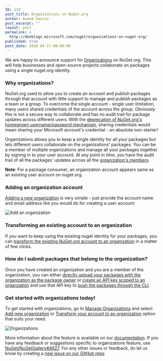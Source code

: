 ```yaml
---
ID: 132
post_title: Organizations on NuGet.org
author: Anand Gaurav
post_excerpt: ""
layout: post
permalink: >
  http://devblogs.microsoft.com/nuget/organizations-on-nuget-org/
published: true
post_date: 2018-04-17 00:00:00
---
```

We are happy to announce support for [Organizations][1] on NuGet.org. This will help businesses and open-source projects collaborate on packages using a single nuget.org identity.

### Why organizations?

NuGet.org used to allow you to create an account and publish packages through that account with little support to manage and publish packages as a team or a group. To overcome the single account - single user limitation, many users shared credentials of the account across the group. Obviously this is not a secure way to collaborate and has no audit trail for package updates across different users. With the [deprecation of NuGet.org's homegrown username/password mechanism][2], sharing credentials would mean sharing your Microsoft account's credential - an absolute non-starter!

Organizations allows you to keep a single identity for all your packages but lets different users collaborate on the organizations' packages. You can be a member of multiple organizations and manage all your packages together by signing in to your user account. At any point in time, you have the audit trail of all the packages' updates across all the [organization's members][3].

**Note**: For a package consumer, an organization account appears same as an existing user account on nuget.org.

### Adding an organization account

[Adding a new organization][4] is very simple - just provide the account name and email address like you would do for creating a user account:

![Add an organization][5]

### Transforming an existing account to an organization

If you want to keep using the existing nuget identity for your packages, you can [transform the existing NuGet.org account to an organization][6] in a matter of few clicks.

### How do I submit packages that belong to the organization?

Once you have created an organization and you are a member of the organization, you can either [directly upload your packages with the organization as the package owner][7] or [create an API key scoped to an organzation][8] and use that API key to [push the packages through the CLI][9].

### Get started with organizations today!

To get started with organizations, go to [Manage Organizations][10] and select [Add new organization][4] or [Transform your account to an organization][6] option that suits your need.

![Organizations][11]

More information about the feature is available on our [documentation][1]. If you have any feedback or suggestions specific to organizations feature, use [NuGet/NuGetGallery#4627][12]. For any other issues or feedback, do let us know by creating a [new issue on our GitHub repo][13]

 [1]: https://docs.microsoft.com/en-us/nuget/reference/organizations-on-nuget-org
 [2]: https://blog.nuget.org/20180227/Deprecating-NuGet-org-authentication.html
 [3]: https://docs.microsoft.com/en-us/nuget/reference/organizations-on-nuget-org#managing-organization-members
 [4]: https://docs.microsoft.com/en-us/nuget/reference/organizations-on-nuget-org#adding-a-new-organization
 [5]: https://devblogs.microsoft.com/nuget/wp-content/uploads/sites/49/2019/05/org-add-new-page.png
 [6]: https://docs.microsoft.com/en-us/nuget/reference/organizations-on-nuget-org#transform-existing-account-to-an-organization
 [7]: https://docs.microsoft.com/en-us/nuget/reference/organizations-on-nuget-org#uploading-packages
 [8]: https://docs.microsoft.com/en-us/nuget/reference/organizations-on-nuget-org#using-api-keys
 [9]: https://docs.microsoft.com/en-us/nuget/quickstart/create-and-publish-a-package-using-visual-studio#publish-the-package
 [10]: https://www.nuget.org/account/Organizations
 [11]: https://devblogs.microsoft.com/nuget/wp-content/uploads/sites/49/2019/05/organizations-on-nuget-org.png
 [12]: https://github.com/NuGet/NuGetGallery/issues/4627
 [13]: https://github.com/NuGet/NuGetGallery/issues/new